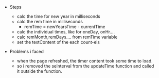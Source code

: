 - Steps
  - calc the time for new year in milliseconds
  - calc the rem time in milliseconds
    - remTime = newYearsTime - currentTime
  - calc the individual times, like for oneDay, onHr....
  - calc remMonth,remDays.... from remTime variable
  - set the textContent of the each count-els

- Problems i faced 
  - when the page refreshed, the timer content took some time to load. 
  - so i removed the seInterval from the updateTime function and called it outside the function.
  